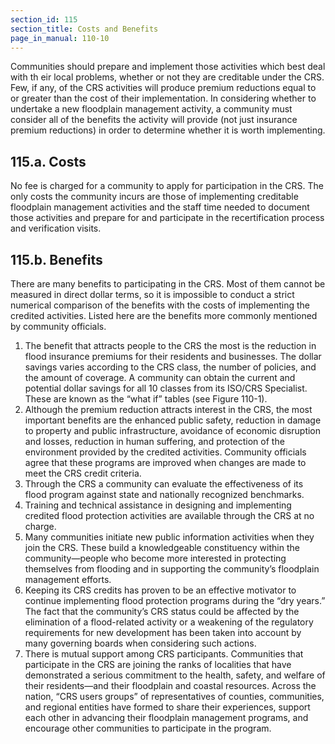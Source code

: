 ```yaml
---
section_id: 115
section_title: Costs and Benefits
page_in_manual: 110-10
---
```


Communities should prepare and implement those activities which best deal with th eir local problems, whether or not they are creditable under the CRS. Few, if any, of the CRS activities will produce premium reductions equal to or greater than the cost of their implementation. In considering whether to undertake a new floodplain management activity, a community must consider all of the benefits the activity will provide (not just insurance premium reductions) in order to determine whether it is worth implementing.

## 115.a. Costs

No fee is charged for a community to apply for participation in the CRS. The only costs the community incurs are those of implementing creditable floodplain management activities and the staff time needed to document those activities and prepare for and participate in the recertification process and verification visits.

## 115.b. Benefits

There are many benefits to participating in the CRS. Most of them cannot be measured in direct dollar terms, so it is impossible to conduct a strict numerical comparison of the benefits with the costs of implementing the credited activities. Listed here are the benefits more commonly mentioned by community officials.

1. The benefit that attracts people to the CRS the most is the reduction in flood insurance premiums for their residents and businesses. The dollar savings varies according to the CRS class, the number of policies, and the amount of coverage. A community can obtain the current and potential dollar savings for all 10 classes from its ISO/CRS Specialist. These are known as the “what if” tables (see Figure 110-1).
2. Although the premium reduction attracts interest in the CRS, the most important benefits are the enhanced public safety, reduction in damage to property and public infrastructure, avoidance of economic disruption and losses, reduction in human suffering, and protection of the environment provided by the credited activities. Community officials agree that these programs are improved when changes are made to meet the CRS credit criteria.
3. Through the CRS a community can evaluate the effectiveness of its flood program against state and nationally recognized benchmarks.
4. Training and technical assistance in designing and implementing credited flood protection activities are available through the CRS at no charge.
5. Many communities initiate new public information activities when they join the CRS. These build a knowledgeable constituency within the community—people who become more interested in protecting themselves from flooding and in supporting the community’s floodplain management efforts.
6. Keeping its CRS credits has proven to be an effective motivator to continue implementing flood protection programs during the “dry years.” The fact that the community’s CRS status could be affected by the elimination of a flood-related activity or a weakening of the regulatory requirements for new development has been taken into account by many governing boards when considering such actions.
7. There is mutual support among CRS participants. Communities that participate in the CRS are joining the ranks of localities that have demonstrated a serious commitment to the health, safety, and welfare of their residents—and their floodplain and coastal resources. Across the nation, “CRS users groups” of representatives of counties, communities, and regional entities have formed to share their experiences, support each other in advancing their floodplain management programs, and encourage other communities to participate in the program.